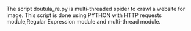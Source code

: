 
The script doutula_re.py is multi-threaded spider to crawl a website for image.
This script is done using PYTHON with HTTP requests module,Regular Expression module and multi-thread module.

